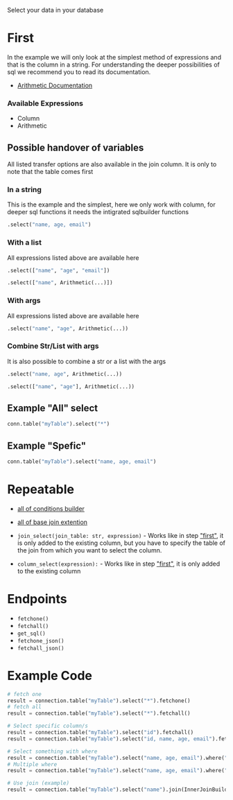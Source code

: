 Select your data in your database

# First

In the example we will only look at the simplest method of 
expressions and that is the column in a string. 
For understanding the deeper possibilities of sql we 
recommend you to read its documentation.

- [Arithmetic Documentation](https://mariadb.com/kb/en/arithmetic-operators/)

### Available Expressions
- Column
- Arithmetic


## Possible handover of variables
All listed transfer options are also available in the join column. 
It is only to note that the table comes first

### In a string
This is the example and the simplest, here we only work with column, 
for deeper sql functions it needs the intigrated sqlbuilder functions

````python
.select("name, age, email")
````

### With a list
All expressions listed above are available here

````python
.select(["name", "age", "email"])
````
````python
.select(["name", Arithmetic(...)])
````

### With args
All expressions listed above are available here
````python
.select("name", "age", Arithmetic(...))
````

### Combine Str/List with args
It is also possible to combine a str or a list with the args
````python
.select("name, age", Arithmetic(...))
````
````python
.select(["name", "age"], Arithmetic(...))
````


## Example "All" select
```python
conn.table("myTable").select("*")
```
## Example "Spefic"
```python
conn.table("myTable").select("name, age, email")
```

# Repeatable

- [all of conditions builder](https://github.com/princessmiku/MariaDB-SQLBuilder/wiki/Builder---Conditions)
- [all of base join extention](https://github.com/princessmiku/MariaDB-SQLBuilder/wiki/Builder---Base-Join-Extention)

- `join_select(join_table: str, expression)` - Works like in step ["first"](https://github.com/princessmiku/MariaDB-SQLBuilder/wiki/Builder---Select#first), it is only added to the existing column, but you have to specify the table of the join from which you want to select the column.
- `column_select(expression):` - Works like in step ["first"](https://github.com/princessmiku/MariaDB-SQLBuilder/wiki/Builder---Select#first), it is only added to the existing column

# Endpoints

- `fetchone()`
- `fetchall()`
- `get_sql()`
- `fetchone_json()`
- `fetchall_json()`

# Example Code
```python
# fetch one
result = connection.table("myTable").select("*").fetchone()
# fetch all
result = connection.table("myTable").select("*").fetchall()

# Select specific column/s
result = connection.table("myTable").select("id").fetchall()
result = connection.table("myTable").select("id, name, age, email").fetchall()

# Select something with where
result = connection.table("myTable").select("name, age, email").where("age", 25).fetchall()
# Multiple where
result = connection.table("myTable").select("name, age, email").where("age", 25).where("name", "Helgo").fetchall()

# Use join (example)
result = connection.table("myTable").select("name").join(InnerJoinBuilder("otherTable").condition("id", "otherId")).join_select("otherTable", "note").fetchall()
```
